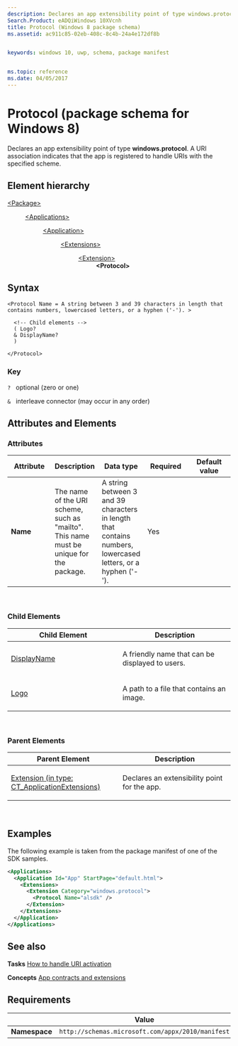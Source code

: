 ```yaml
---
description: Declares an app extensibility point of type windows.protocol (Windows 8).
Search.Product: eADQiWindows 10XVcnh
title: Protocol (Windows 8 package schema)
ms.assetid: ac911c85-02eb-408c-8c4b-24a4e172df8b


keywords: windows 10, uwp, schema, package manifest


ms.topic: reference
ms.date: 04/05/2017
---
```


# Protocol (package schema for Windows 8)


Declares an app extensibility point of type **windows.protocol**. A URI association indicates that the app is registered to handle URIs with the specified scheme.

## Element hierarchy

<dl>
<dt><a href="element-package.md">&lt;Package&gt;</a></dt>
<dd>
<dl>
<dt><a href="element-applications.md">&lt;Applications&gt;</a></dt>
<dd>
<dl>
<dt><a href="element-application.md">&lt;Application&gt;</a></dt>
<dd>
<dl>
<dt><a href="element-1-extensions.md">&lt;Extensions&gt;</a></dt>
<dd>
<dl>
<dt><a href="element-1-extension.md">&lt;Extension&gt;</a></dt>
<dd><b>&lt;Protocol&gt;</b></dd>
</dl>
</dd>
</dl>
</dd>
</dl>
</dd>
</dl>
</dd>
</dl>

## Syntax

``` syntax
<Protocol Name = A string between 3 and 39 characters in length that contains numbers, lowercased letters, or a hyphen ('-'). >

  <!-- Child elements -->
  ( Logo?
  & DisplayName?
  )

</Protocol>
```

### Key

`?`   optional (zero or one)

`&`   interleave connector (may occur in any order)

## Attributes and Elements


### Attributes

<table>
<colgroup>
<col width="20%" />
<col width="20%" />
<col width="20%" />
<col width="20%" />
<col width="20%" />
</colgroup>
<thead>
<tr class="header">
<th>Attribute</th>
<th>Description</th>
<th>Data type</th>
<th>Required</th>
<th>Default value</th>
</tr>
</thead>
<tbody>
<tr class="odd">
<td><strong>Name</strong></td>
<td><p>The name of the URI scheme, such as &quot;mailto&quot;. This name must be unique for the package.</p></td>
<td>A string between 3 and 39 characters in length that contains numbers, lowercased letters, or a hyphen ('-').</td>
<td>Yes</td>
<td></td>
</tr>
</tbody>
</table>

 

### Child Elements

<table>
<colgroup>
<col width="50%" />
<col width="50%" />
</colgroup>
<thead>
<tr class="header">
<th>Child Element</th>
<th>Description</th>
</tr>
</thead>
<tbody>
<tr class="odd">
<td><a href="element-2-displayname.md">DisplayName</a> </td>
<td><p>A friendly name that can be displayed to users.</p></td>
</tr>
<tr class="even">
<td><a href="element-2-logo.md">Logo</a> </td>
<td><p>A path to a file that contains an image.</p></td>
</tr>
</tbody>
</table>

 

### Parent Elements

<table>
<colgroup>
<col width="50%" />
<col width="50%" />
</colgroup>
<thead>
<tr class="header">
<th>Parent Element</th>
<th>Description</th>
</tr>
</thead>
<tbody>
<tr class="odd">
<td><a href="element-1-extension.md">Extension (in type: CT_ApplicationExtensions)</a> </td>
<td><p>Declares an extensibility point for the app.</p></td>
</tr>
</tbody>
</table>

 

## Examples

The following example is taken from the package manifest of one of the SDK samples.

```XML
<Applications>
  <Application Id="App" StartPage="default.html">
    <Extensions>
      <Extension Category="windows.protocol">
        <Protocol Name="alsdk" />
      </Extension>
    </Extensions>
  </Application>
</Applications>
```

## See also


**Tasks**
[How to handle URI activation](/previous-versions/windows/apps/hh452686(v=win.10))

**Concepts**
[App contracts and extensions](/previous-versions/windows/apps/hh464906(v=win.10))

## Requirements

|               |    Value                                                         |
|---------------|-------------------------------------------------------------|
| **Namespace** | `http://schemas.microsoft.com/appx/2010/manifest` |

 

 
